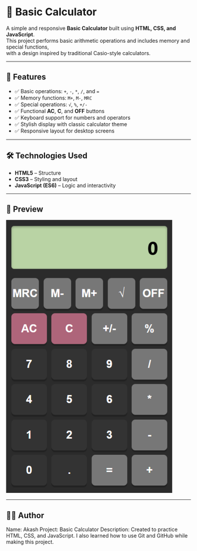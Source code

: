 # 🧮 Basic Calculator

A simple and responsive **Basic Calculator** built using **HTML, CSS, and JavaScript**.  
This project performs basic arithmetic operations and includes memory and special functions,  
with a design inspired by traditional Casio-style calculators.

---

## 🚀 Features

- ✅ Basic operations: `+`, `-`, `*`, `/`, and `=`  
- ✅ Memory functions: `M+`, `M-`, `MRC`  
- ✅ Special operations: `√`, `%`, `+/-`  
- ✅ Functional **AC**, **C**, and **OFF** buttons  
- ✅ Keyboard support for numbers and operators  
- ✅ Stylish display with classic calculator theme  
- ✅ Responsive layout for desktop screens  

---

## 🛠️ Technologies Used

- **HTML5** – Structure  
- **CSS3** – Styling and layout  
- **JavaScript (ES6)** – Logic and interactivity  

---
## 📸 Preview
![Calculator Preview](./{85583242-0FDE-4788-A88C-E9A2685D34E1}.png)

---
## 👨‍💻 Author
Name: Akash
Project: Basic Calculator
Description: Created to practice HTML, CSS, and JavaScript.
I also learned how to use Git and GitHub while making this project.
